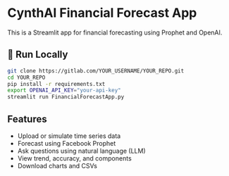 # CynthAI Financial Forecast App

This is a Streamlit app for financial forecasting using Prophet and OpenAI.

## 🚀 Run Locally

```bash
git clone https://gitlab.com/YOUR_USERNAME/YOUR_REPO.git
cd YOUR_REPO
pip install -r requirements.txt
export OPENAI_API_KEY="your-api-key"
streamlit run FinancialForecastApp.py
```

## Features

- Upload or simulate time series data
- Forecast using Facebook Prophet
- Ask questions using natural language (LLM)
- View trend, accuracy, and components
- Download charts and CSVs
